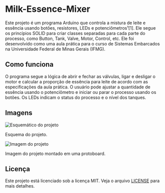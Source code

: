 # Milk-Essence-Mixer

Este projeto é um programa Arduino que controla a mistura de leite e essência usando botões, resistores, LEDs e potenciômetros¹[1]. Ele segue os princípios SOLID para criar classes separadas para cada parte do processo, como Button, Tank, Valve, Motor, Control, etc. Ele foi desenvolvido como uma aula prática para o curso de Sistemas Embarcados na Universidade Federal de Minas Gerais (IFMG).

## Como funciona

O programa segue a lógica de abrir e fechar as válvulas, ligar e desligar o motor e calcular a proporção de essência para leite de acordo com as especificações da aula prática. O usuário pode ajustar a quantidade de essência usando o potenciômetro e iniciar ou parar o processo usando os botões. Os LEDs indicam o status do processo e o nível dos tanques.

## Imagens

![Esquemático do projeto](images/Aula_Pratica_1_schematics.jpg)

Esquema do projeto.

![Imagem do projeto](images/Aula_Pratica_1.png)

Imagem do projeto montado em uma protoboard.

## Licença

Este projeto está licenciado sob a licença MIT. Veja o arquivo [LICENSE](LICENSE) para mais detalhes.